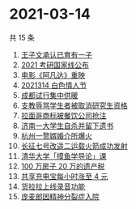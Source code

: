 # 2021-03-14

共 15 条

<!-- BEGIN ZHIHUSEARCH -->
<!-- 最后更新时间 Sun Mar 14 2021 14:17:19 GMT+0800 (China Standard Time) -->
1. [王子文承认已育有一子](https://www.zhihu.com/search?q=王子文)
1. [2021 考研国家线公布](https://www.zhihu.com/search?q=考研国家线)
1. [电影《阿凡达》重映](https://www.zhihu.com/search?q=阿凡达)
1. [2021314 白色情人节](https://www.zhihu.com/search?q=白色情人节)
1. [成都试行集中供暖](https://www.zhihu.com/search?q=成都供暖)
1. [支教辱骂学生者被取消研究生资格](https://www.zhihu.com/search?q=大连理工大学支教)
1. [拉面哥商标被餐饮公司抢注](https://www.zhihu.com/search?q=拉面哥)
1. [济南一大学生自杀并留下遗书](https://www.zhihu.com/search?q=济南大学学生自杀)
1. [杭州一赘婿婚介所爆火](https://www.zhihu.com/search?q=赘婿婚介所)
1. [长征七号改遥二运载火箭成功发射](https://www.zhihu.com/search?q=长征七号)
1. [清华大学「摸鱼学导论」课](https://www.zhihu.com/search?q=摸鱼课)
1. [100 万房子 20 万的遗产税](https://www.zhihu.com/search?q=遗产税)
1. [共享充电宝每小时涨至 4 元](https://www.zhihu.com/search?q=共享充电宝)
1. [货拉拉上线录音功能](https://www.zhihu.com/search?q=货拉拉)
1. [庞麦郎因精神分裂症入院](https://www.zhihu.com/search?q=庞麦郎)
<!-- END ZHIHUSEARCH -->
